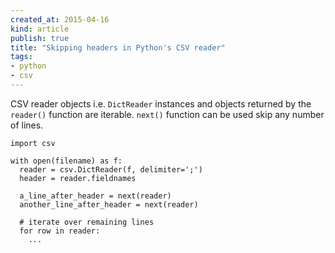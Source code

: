 ```yaml
---
created_at: 2015-04-16 
kind: article
publish: true
title: "Skipping headers in Python's CSV reader"
tags:
- python
- csv
---
```


CSV reader objects i.e. `DictReader` instances and objects returned 
by the `reader()` function are iterable. `next()` function can be used 
skip any number of lines.

```
import csv

with open(filename) as f:
  reader = csv.DictReader(f, delimiter=';')
  header = reader.fieldnames

  a_line_after_header = next(reader)
  another_line_after_header = next(reader)

  # iterate over remaining lines
  for row in reader:
    ...
``` 